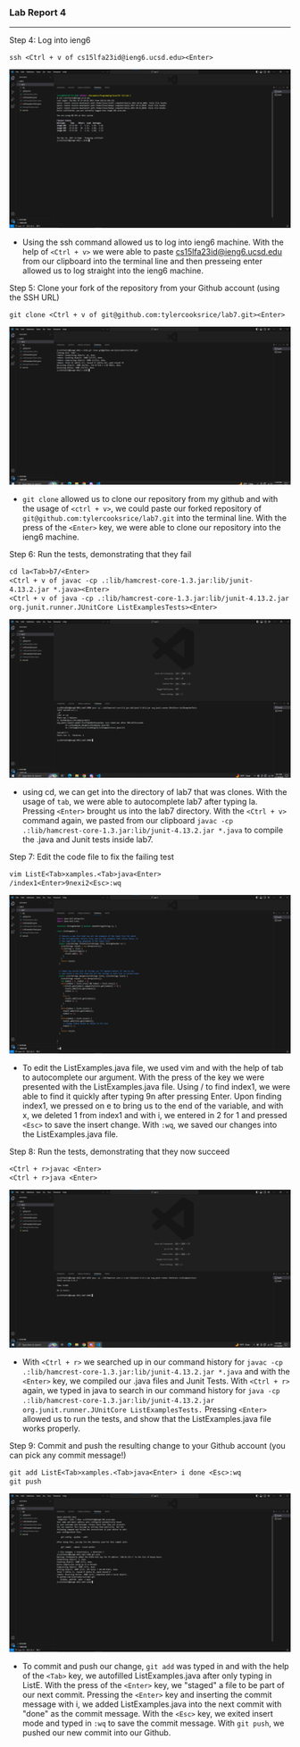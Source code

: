 ### Lab Report 4 ###

---
Step 4: Log into ieng6
```
ssh <Ctrl + v of cs15lfa23id@ieng6.ucsd.edu><Enter>
```
![Image](login.png)

- Using the ssh command allowed us to log into ieng6 machine. With the help of `<Ctrl + v>` we were able to paste cs15lfa23id@ieng6.ucsd.edu
from our clipboard into the terminal line and then presseing enter allowed us to log straight into the ieng6 machine.

Step 5: Clone your fork of the repository from your Github account (using the SSH URL)
```
git clone <Ctrl + v of git@github.com:tylercooksrice/lab7.git><Enter>
```
![Image](clone.png)

- `git clone` allowed us to clone our repository from my github and with the usage of `<ctrl + v>`, we could paste our forked repository of 
`git@github.com:tylercooksrice/lab7.git` into the terminal line. With the press of the `<Enter>` key, we were able to clone our repository 
into the ieng6 machine.

Step 6: Run the tests, demonstrating that they fail

```
cd la<Tab>b7/<Enter> 
<Ctrl + v of javac -cp .:lib/hamcrest-core-1.3.jar:lib/junit-4.13.2.jar *.java><Enter> 
<Ctrl + v of java -cp .:lib/hamcrest-core-1.3.jar:lib/junit-4.13.2.jar org.junit.runner.JUnitCore ListExamplesTests><Enter>
```

![Image](failures.png)

- using cd, we can get into the directory of lab7 that was clones. With the usage of `tab`, we were able to autocomplete lab7 after typing la. 
Pressing `<Enter>` brought us into the lab7 directory. With the `<Ctrl + v>` command again, we pasted from our clipboard 
`javac -cp .:lib/hamcrest-core-1.3.jar:lib/junit-4.13.2.jar *.java` to compile the .java and Junit tests inside lab7.

Step 7: Edit the code file to fix the failing test

```
vim ListE<Tab>xamples.<Tab>java<Enter> 
/index1<Enter>9nexi2<Esc>:wq 
```

![Image](save.png)

- To edit the ListExamples.java file, we used vim and with the help of tab to autocomplete our argument. With the press of the <Enter> key
we were presented with the ListExamples.java file. Using / to find index1, we were able to find it quickly after typing 9n after pressing Enter.
Upon finding index1, we pressed on e to bring us to the end of the variable, and with x, we deleted 1 from index1 and with i, we entered in 2 for 1
and pressed `<Esc>` to save the insert change. With `:wq`, we saved our changes into the ListExamples.java file.

Step 8: Run the tests, demonstrating that they now succeed

```
<Ctrl + r>javac <Enter> 
<Ctrl + r>java <Enter>
```

![Image](successful.png)

- With `<Ctrl + r>` we searched up in our command history for `javac -cp .:lib/hamcrest-core-1.3.jar:lib/junit-4.13.2.jar *.java` and with the `<Enter>` key,
we compiled our .java files and Junit Tests. With `<Ctrl + r>` again, we typed in java to search in our command history for 
`java -cp .:lib/hamcrest-core-1.3.jar:lib/junit-4.13.2.jar org.junit.runner.JUnitCore ListExamplesTests.` Pressing `<Enter>` allowed us to run the tests, and 
show that the ListExamples.java file works properly.

Step 9: Commit and push the resulting change to your Github account (you can pick any commit message!)

```
git add ListE<Tab>xamples.<Tab>java<Enter> i done <Esc>:wq
git push
```

![Image](git.png)

- To commit and push our change, `git add` was typed in and with the help of the `<Tab>` key, we autofilled ListExamples.java after only typing in ListE. With 
the press of the `<Enter>` key, we "staged" a file to be part of our next commit. Pressing the `<Enter>` key and inserting the commit message with i, we added ListExamples.java
into the next commit with "done" as the commit message. With the `<Esc>` key, we exited insert mode and typed in `:wq` to save the commit message. With `git push`, we pushed our 
new commit into our Github.
